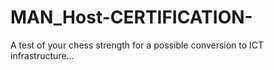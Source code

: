 # MAN_Host-CERTIFICATION-
A test of your chess strength for a possible conversion to ICT infrastructure...
